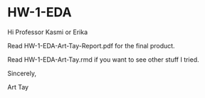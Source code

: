 # HW-1-EDA

Hi Professor Kasmi or Erika

Read HW-1-EDA-Art-Tay-Report.pdf for the final product. 

Read HW-1-EDA-Art-Tay.rmd if you want to see other stuff I tried. 

Sincerely, 

Art Tay
